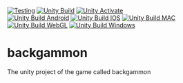 [![Testing](https://github.com/atlasgames-repo/fortress-defense/actions/workflows/test.yml/badge.svg)](https://github.com/atlasgames-repo/fortress-defense/actions/workflows/test.yml) [![Unity Build](https://github.com/atlasgames-repo/backgammon/actions/workflows/main.yml/badge.svg)](https://github.com/atlasgames-repo/backgammon/actions/workflows/main.yml) [![Unity Activate](https://github.com/atlasgames-repo/backgammon/actions/workflows/activate.yml/badge.svg)](https://github.com/atlasgames-repo/backgammon/actions/workflows/activate.yml)  
[![Unity Build Android](https://github.com/atlasgames-repo/backgammon/actions/workflows/android.yaml/badge.svg)](https://github.com/atlasgames-repo/backgammon/actions/workflows/android.yaml) [![Unity Build IOS](https://github.com/atlasgames-repo/backgammon/actions/workflows/ios.yaml/badge.svg)](https://github.com/atlasgames-repo/backgammon/actions/workflows/ios.yaml) [![Unity Build MAC](https://github.com/atlasgames-repo/backgammon/actions/workflows/mac.yaml/badge.svg)](https://github.com/atlasgames-repo/backgammon/actions/workflows/mac.yaml) [![Unity Build WebGL](https://github.com/atlasgames-repo/backgammon/actions/workflows/webgl.yaml/badge.svg)](https://github.com/atlasgames-repo/backgammon/actions/workflows/webgl.yaml) [![Unity Build Windows](https://github.com/atlasgames-repo/backgammon/actions/workflows/windows.yaml/badge.svg)](https://github.com/atlasgames-repo/backgammon/actions/workflows/windows.yaml)
# backgammon
The unity project of the game called backgammon
